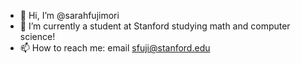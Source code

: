 - 👋 Hi, I’m @sarahfujimori
- 🌱 I’m currently a student at Stanford studying math and computer science! 
- 📫 How to reach me: email sfuji@stanford.edu

<!---
sarahfujimori/sarahfujimori is a ✨ special ✨ repository because its `README.md` (this file) appears on your GitHub profile.
You can click the Preview link to take a look at your changes.
--->

